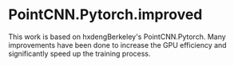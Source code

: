 # PointCNN.Pytorch.improved
This work is based on hxdengBerkeley's PointCNN.Pytorch. Many improvements have been done to increase the GPU efficiency and significantly speed up the training process.
